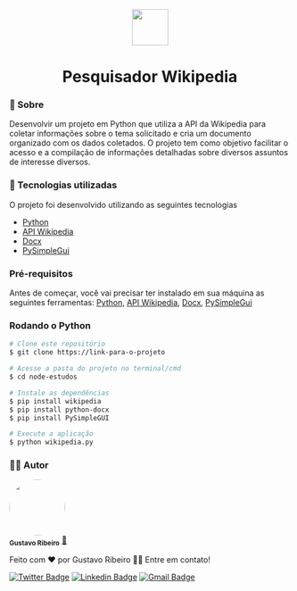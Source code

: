 <div align="center">
<img src="https://media.giphy.com/media/v1.Y2lkPTc5MGI3NjExcXhoaWcxNTZpdGphMWl0dHZuNzU2MHEyNWJhbG04ODZzZGZzeG1ybSZlcD12MV9zdGlja2Vyc19zZWFyY2gmY3Q9cw/LMt9638dO8dftAjtco/giphy.gif" width=65>
</div>

<h1 align="center">
  <a>Pesquisador Wikipedia</a>
</h1>


### 📖 Sobre
Desenvolvir um projeto em Python que utiliza a API da Wikipedia para coletar informações sobre o tema solicitado e cria um documento organizado com os dados coletados. O projeto tem como objetivo facilitar o acesso e a compilação de informações detalhadas sobre diversos assuntos de interesse diversos.

### 🚀 Tecnologias utilizadas
O projeto foi desenvolvido utilizando as seguintes tecnologias

- [Python](https://www.python.org/)
- [API Wikipedia](https://pypi.org/project/wikipedia/)
- [Docx](https://pypi.org/project/docx/)
- [PySimpleGui](https://pypi.org/project/PySimpleGUI/)

### Pré-requisitos

Antes de começar, você vai precisar ter instalado em sua máquina as seguintes ferramentas: [Python](https://www.python.org/), [API Wikipedia](https://pypi.org/project/wikipedia/), [Docx](https://pypi.org/project/docx/), [PySimpleGui](https://pypi.org/project/PySimpleGUI/)


### Rodando o Python

```bash
# Clone este repositório
$ git clone https://link-para-o-projeto

# Acesse a pasta do projeto no terminal/cmd
$ cd node-estudos

# Instale as dependências
$ pip install wikipedia
$ pip install python-docx
$ pip install PySimpleGUI

# Execute a aplicação
$ python wikipedia.py

```

### 👨‍💻 Autor

<a href="https://github.com/devGustavoR">
 <img style="border-radius: 50%;" src="https://avatars.githubusercontent.com/devgustavor" width="100px;" alt=""/>
 <br />
 <sub><b>Gustavo Ribeiro</b></sub></a> <a href="https://github.com/devGustavoR" title="Github">🚀</a>


Feito com ❤️ por Gustavo Ribeiro 👋🏽 Entre em contato!

[![Twitter Badge](https://img.shields.io/badge/-@devgustavor-1ca0f1?style=flat-square&labelColor=1ca0f1&logo=twitter&logoColor=white&link=https://twitter.com/devwuors)](https://twitter.com/wuors) [![Linkedin Badge](https://img.shields.io/badge/-GustavoR-blue?style=flat-square&logo=Linkedin&logoColor=white&link=https://www.linkedin.com/in/devgustavor)](https://www.linkedin.com/in/devgustavor) 
[![Gmail Badge](https://img.shields.io/badge/-devgustavor@gmail.com-c14438?style=flat-square&logo=Gmail&logoColor=white&link=mailto:devgustavor@gmail.com)](mailto:devgustavor@gmail.com)





